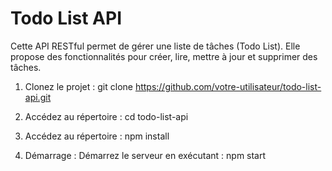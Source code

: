 # Todo List API

Cette API RESTful permet de gérer une liste de tâches (Todo List). Elle propose des fonctionnalités pour créer, lire, mettre à jour et supprimer des tâches.


1. Clonez le projet :
   git clone https://github.com/votre-utilisateur/todo-list-api.git


2. Accédez au répertoire :
    cd todo-list-api

3. Accédez au répertoire :
    npm install

4. Démarrage :
Démarrez le serveur en exécutant :
    npm start
